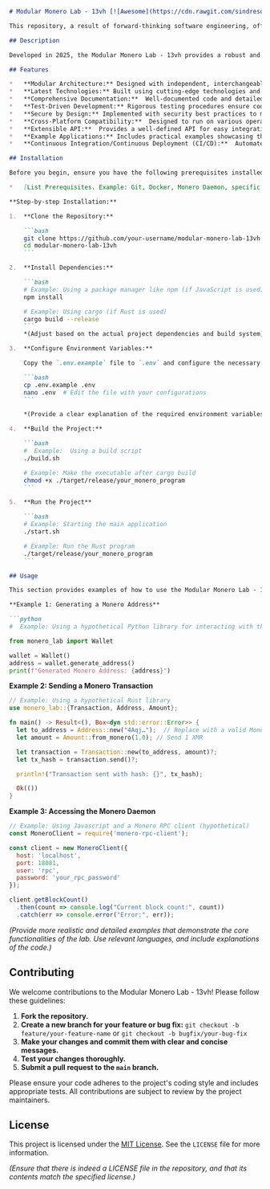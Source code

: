 ```markdown
# Modular Monero Lab - 13vh [![Awesome](https://cdn.rawgit.com/sindresorhus/awesome/d7305f38d2aca41a8633bad3f7ddb8fe974f2ff8/media/badge.svg)](https://github.com/sindresorhus/awesome)

This repository, a result of forward-thinking software engineering, offers a modular Monero development environment built for the future.

## Description

Developed in 2025, the Modular Monero Lab - 13vh provides a robust and flexible platform for building and experimenting with Monero-related applications. Leveraging the latest best practices and technologies in software development, this lab empowers developers to create scalable, maintainable, and secure solutions within the Monero ecosystem. The modular design allows for easy customization and extension, enabling developers to focus on specific areas of interest, such as wallet integration, transaction processing, or smart contract development.

## Features

*   **Modular Architecture:** Designed with independent, interchangeable modules for maximum flexibility and maintainability.
*   **Latest Technologies:** Built using cutting-edge technologies and frameworks for optimal performance and security. (e.g., [Specify used technologies here. Example: Rust, WASM, gRPC]).
*   **Comprehensive Documentation:**  Well-documented code and detailed guides to facilitate rapid onboarding and development.
*   **Test-Driven Development:** Rigorous testing procedures ensure code quality and stability.
*   **Secure by Design:** Implemented with security best practices to minimize vulnerabilities.
*   **Cross-Platform Compatibility:**  Designed to run on various operating systems (e.g., Linux, macOS, Windows).
*   **Extensible API:**  Provides a well-defined API for easy integration with other systems.
*   **Example Applications:** Includes practical examples showcasing the lab's capabilities.
*   **Continuous Integration/Continuous Deployment (CI/CD):**  Automated build, testing, and deployment pipelines.

## Installation

Before you begin, ensure you have the following prerequisites installed:

*   [List Prerequisites. Example: Git, Docker, Monero Daemon, specific programming languages and their versions]

**Step-by-step Installation:**

1.  **Clone the Repository:**

    ```bash
    git clone https://github.com/your-username/modular-monero-lab-13vh.git
    cd modular-monero-lab-13vh
    ```

2.  **Install Dependencies:**

    ```bash
    # Example: Using a package manager like npm (if JavaScript is used)
    npm install

    # Example: Using cargo (if Rust is used)
    cargo build --release
    ```
    *(Adjust based on the actual project dependencies and build system)*

3.  **Configure Environment Variables:**

    Copy the `.env.example` file to `.env` and configure the necessary environment variables.

    ```bash
    cp .env.example .env
    nano .env  # Edit the file with your configurations
    ```

    *(Provide a clear explanation of the required environment variables, e.g., Monero Daemon RPC address, API keys, etc.)*

4.  **Build the Project:**

    ```bash
    #  Example:  Using a build script
    ./build.sh

    # Example: Make the executable after cargo build
    chmod +x ./target/release/your_monero_program
    ```

5.  **Run the Project**

    ```bash
    # Example: Starting the main application
    ./start.sh

    # Example: Run the Rust program
    ./target/release/your_monero_program
    ```

## Usage

This section provides examples of how to use the Modular Monero Lab - 13vh.

**Example 1: Generating a Monero Address**

```python
#  Example: Using a hypothetical Python library for interacting with the Monero lab

from monero_lab import Wallet

wallet = Wallet()
address = wallet.generate_address()
print(f"Generated Monero Address: {address}")
```

**Example 2: Sending a Monero Transaction**

```rust
// Example: Using a hypothetical Rust library
use monero_lab::{Transaction, Address, Amount};

fn main() -> Result<(), Box<dyn std::error::Error>> {
  let to_address = Address::new("4Aqj…");  // Replace with a valid Monero address
  let amount = Amount::from_monero(1.0); // Send 1 XMR

  let transaction = Transaction::new(to_address, amount)?;
  let tx_hash = transaction.send()?;

  println!("Transaction sent with hash: {}", tx_hash);

  Ok(())
}
```

**Example 3: Accessing the Monero Daemon**

```javascript
// Example: Using Javascript and a Monero RPC client (hypothetical)
const MoneroClient = require('monero-rpc-client');

const client = new MoneroClient({
  host: 'localhost',
  port: 18081,
  user: 'rpc',
  password: 'your_rpc_password'
});

client.getBlockCount()
  .then(count => console.log("Current block count:", count))
  .catch(err => console.error("Error:", err));
```

*(Provide more realistic and detailed examples that demonstrate the core functionalities of the lab. Use relevant languages, and include explanations of the code.)*

## Contributing

We welcome contributions to the Modular Monero Lab - 13vh!  Please follow these guidelines:

1.  **Fork the repository.**
2.  **Create a new branch for your feature or bug fix:** `git checkout -b feature/your-feature-name` or `git checkout -b bugfix/your-bug-fix`
3.  **Make your changes and commit them with clear and concise messages.**
4.  **Test your changes thoroughly.**
5.  **Submit a pull request to the `main` branch.**

Please ensure your code adheres to the project's coding style and includes appropriate tests.  All contributions are subject to review by the project maintainers.

## License

This project is licensed under the [MIT License](LICENSE).  See the `LICENSE` file for more information.

*(Ensure that there is indeed a LICENSE file in the repository, and that its contents match the specified license.)*
```
